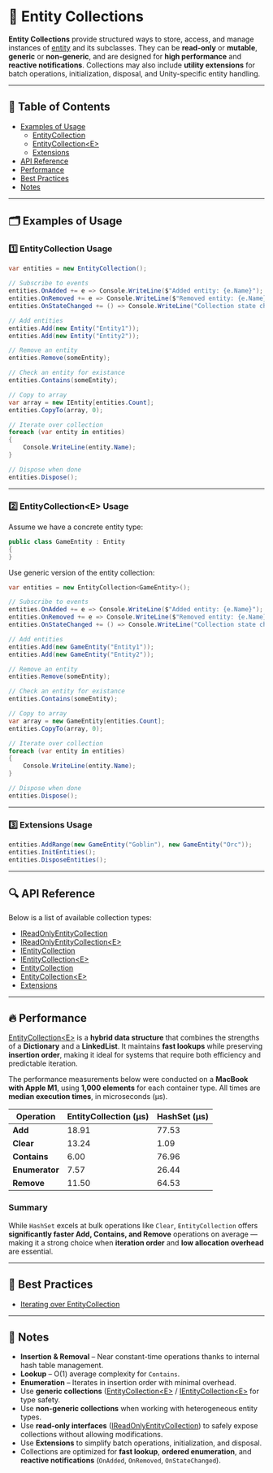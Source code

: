 # 🧩️ Entity Collections

**Entity Collections** provide structured ways to store, access, and manage instances
of [entity](../Entities/Manual.md) and its subclasses. They can be **read-only** or **mutable**, **generic** or
**non-generic**, and are designed for **high performance** and **reactive notifications**. Collections may also include
**utility extensions** for batch operations, initialization, disposal, and Unity-specific
entity handling.

---

## 📑 Table of Contents

- [Examples of Usage](#-example-of-usage)
    - [EntityCollection](#ex1)
    - [EntityCollection\<E>](#ex2)
    - [Extensions](#ex3)
- [API Reference](#-api-reference)
- [Performance](#-performance)
- [Best Practices](#-best-practices)
- [Notes](#-notes)

---

## 🗂 Examples of Usage

<div id="ex1"></div>

### 1️⃣ EntityCollection Usage

```csharp
var entities = new EntityCollection();

// Subscribe to events
entities.OnAdded += e => Console.WriteLine($"Added entity: {e.Name}");
entities.OnRemoved += e => Console.WriteLine($"Removed entity: {e.Name}");
entities.OnStateChanged += () => Console.WriteLine("Collection state changed");

// Add entities
entities.Add(new Entity("Entity1"));
entities.Add(new Entity("Entity2"));

// Remove an entity
entities.Remove(someEntity);

// Check an entity for existance
entities.Contains(someEntity);

// Copy to array
var array = new IEntity[entities.Count];
entities.CopyTo(array, 0);

// Iterate over collection
foreach (var entity in entities)
{
    Console.WriteLine(entity.Name);
}

// Dispose when done
entities.Dispose();
```

---

<div id="ex2"></div>

### 2️⃣ EntityCollection\<E> Usage

Assume we have a concrete entity type:

```csharp
public class GameEntity : Entity
{
}
```

Use generic version of the entity collection:

```csharp
var entities = new EntityCollection<GameEntity>();

// Subscribe to events
entities.OnAdded += e => Console.WriteLine($"Added entity: {e.Name}");
entities.OnRemoved += e => Console.WriteLine($"Removed entity: {e.Name}");
entities.OnStateChanged += () => Console.WriteLine("Collection state changed");

// Add entities
entities.Add(new GameEntity("Entity1"));
entities.Add(new GameEntity("Entity2"));

// Remove an entity
entities.Remove(someEntity);

// Check an entity for existance
entities.Contains(someEntity);

// Copy to array
var array = new GameEntity[entities.Count];
entities.CopyTo(array, 0);

// Iterate over collection
foreach (var entity in entities)
{
    Console.WriteLine(entity.Name);
}

// Dispose when done
entities.Dispose();
```

---

<div id="ex3"></div>

### 3️⃣ Extensions Usage

```csharp
entities.AddRange(new GameEntity("Goblin"), new GameEntity("Orc"));
entities.InitEntities();
entities.DisposeEntities();
```

---

## 🔍 API Reference

Below is a list of available collection types:

- [IReadOnlyEntityCollection](IReadOnlyEntityCollection.md) <!-- + -->
- [IReadOnlyEntityCollection&lt;E&gt;](IReadOnlyEntityCollection%601.md) <!-- + -->
- [IEntityCollection](IEntityCollection.md) <!-- + -->
- [IEntityCollection&lt;E&gt;](IEntityCollection%601.md) <!-- + -->
- [EntityCollection](EntityCollection.md) <!-- + -->
- [EntityCollection&lt;E&gt;](EntityCollection%601.md) <!-- + -->
- [Extensions](Extensions.md) <!-- + -->

---

## 🔥 Performance

[EntityCollection\<E>](EntityCollection%601.md) is a **hybrid data structure** that combines the strengths of a
**Dictionary** and a **LinkedList**. It maintains **fast lookups** while preserving **insertion order**, making it ideal
for systems that require both efficiency and predictable iteration.

The performance measurements below were conducted on a <b>MacBook with Apple M1</b>,
using <b>1,000 elements</b> for each container type. All times are <b>median execution times</b>,
in microseconds (μs).

| Operation      | EntityCollection (μs) | HashSet (μs) |
|----------------|-----------------------|--------------|
| **Add**        | 18.91                 | 77.53        |
| **Clear**      | 13.24                 | 1.09         |
| **Contains**   | 6.00                  | 76.96        |
| **Enumerator** | 7.57                  | 26.44        |
| **Remove**     | 11.50                 | 64.53        |

### Summary

While `HashSet` excels at bulk operations like `Clear`, `EntityCollection` offers **significantly faster Add, Contains,
and Remove** operations on average — making it a strong choice when **iteration order** and **low allocation overhead**
are essential.

---

## 📌 Best Practices

- [Iterating over EntityCollection](../../BestPractices/IteratingOverEntityCollections.md)

---

## 📝 Notes

- **Insertion & Removal** – Near constant-time operations thanks to internal hash table management.
- **Lookup** – O(1) average complexity for `Contains`.
- **Enumeration** – Iterates in insertion order with minimal overhead.
- Use **generic collections**
  ([EntityCollection\<E>](EntityCollection%601.md) / [IEntityCollection\<E>](IEntityCollection%601.md) for type
  safety.
- Use **non-generic collections** when working with heterogeneous entity types.
- Use **read-only interfaces** ([IReadOnlyEntityCollection](IReadOnlyEntityCollection.md)) to safely expose collections
  without allowing
  modifications.
- Use **Extensions** to simplify batch operations, initialization, and disposal.
- Collections are optimized for **fast lookup**, **ordered enumeration**, and **reactive notifications** (`OnAdded`,
  `OnRemoved`, `OnStateChanged`).
